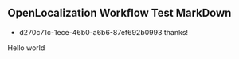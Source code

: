 ## OpenLocalization Workflow Test MarkDown
* d270c71c-1ece-46b0-a6b6-87ef692b0993 
thanks!

Hello world